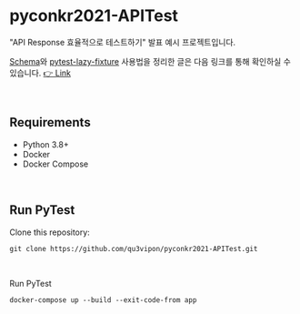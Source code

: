 # pyconkr2021-APITest

"API Response 효율적으로 테스트하기" 발표 예시 프로젝트입니다. 

[Schema](https://github.com/keleshev/schema)와 [pytest-lazy-fixture](https://github.com/TvoroG/pytest-lazy-fixture) 사용법을 정리한 글은 다음 링크를 통해 확인하실 수 있습니다. [👉 Link](https://www.qu3vipon.com/32c46e43-1bab-4be0-8fdc-1e67c0b12dc9#b0e4ac60-8816-4153-b60f-783d10925f85)

<br>

## Requirements
- Python 3.8+
- Docker
- Docker Compose

<br>

## Run PyTest
Clone this repository:
```
git clone https://github.com/qu3vipon/pyconkr2021-APITest.git
```

<br>

Run PyTest
```
docker-compose up --build --exit-code-from app
```
